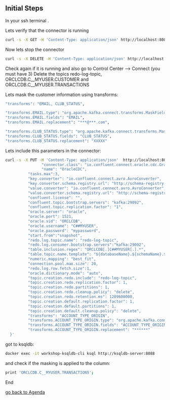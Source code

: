 ## Initial Steps

In your ssh terminal .

Lets verify that the connector is running
```bash
curl -s -X GET -H 'Content-Type: application/json' http://localhost:8083/connectors/OracleCDC/status | jq
```

Now lets stop the connector

```bash
curl -s -X DELETE -H 'Content-Type: application/json' http://localhost:8083/connectors/OracleCDC/
```

Check again if it is running and also go to Control Center --> Connect (you must have 3)
Delete the topics redo-log-topic, ORCLCDB.C__MYUSER.CUSTOMER and ORCLCDB.C__MYUSER.TRANSACTIONS

Lets mask the customer information using transforms:

```bash
"transforms": "EMAIL, CLUB_STATUS",

"transforms.EMAIL.type": "org.apache.kafka.connect.transforms.MaskField$Value",
"transforms.EMAIL.fields": "EMAIL",
"transforms.EMAIL.replacement": "***@***.com",

"transforms.CLUB_STATUS.type": "org.apache.kafka.connect.transforms.MaskField$Value",
"transforms.CLUB_STATUS.fields": "CLUB_STATUS",
"transforms.CLUB_STATUS.replacement": "XXXXX"
```

Lets include this parameters in the connector:

```bash
curl -s -X PUT -H 'Content-Type: application/json'  http://localhost:8083/connectors/OracleCDC/config -d '{      
     			"connector.class": "io.confluent.connect.oracle.cdc.OracleCdcSourceConnector",
     			"name": "OracleCDC",
          "tasks.max":3,
          "key.converter": "io.confluent.connect.avro.AvroConverter",
          "key.converter.schema.registry.url": "http://schema-registry:8081",
          "value.converter": "io.confluent.connect.avro.AvroConverter",
          "value.converter.schema.registry.url": "http://schema-registry:8081",
          "confluent.license": "",
          "confluent.topic.bootstrap.servers": "kafka:29092",
          "confluent.topic.replication.factor": "1",
          "oracle.server": "oracle",
          "oracle.port": 1521,
          "oracle.sid": "ORCLCDB",
          "oracle.username": "C##MYUSER",
          "oracle.password": "mypassword",
          "start.from":"snapshot",
          "redo.log.topic.name": "redo-log-topic",
          "redo.log.consumer.bootstrap.servers":"kafka:29092",
          "table.inclusion.regex": "ORCLCDB[.]C##MYUSER[.].*",
          "table.topic.name.template": "${databaseName}.${schemaName}.${tableName}",
          "numeric.mapping": "best_fit",
          "connection.pool.max.size": 20,
          "redo.log.row.fetch.size":1,
          "oracle.dictionary.mode": "auto",
          "topic.creation.redo.include": "redo-log-topic",
          "topic.creation.redo.replication.factor": 1,
          "topic.creation.redo.partitions": 1,
          "topic.creation.redo.cleanup.policy": "delete",
          "topic.creation.redo.retention.ms": 1209600000,
          "topic.creation.default.replication.factor": 1,
          "topic.creation.default.partitions": 1,
          "topic.creation.default.cleanup.policy": "delete",
          "transforms": "ACCOUNT_TYPE_ORIGIN",
          "transforms.ACCOUNT_TYPE_ORIGIN.type": "org.apache.kafka.connect.transforms.MaskField$Value",
          "transforms.ACCOUNT_TYPE_ORIGIN.fields": "ACCOUNT_TYPE_ORIGIN",
          "transforms.ACCOUNT_TYPE_ORIGIN.replacement": "******"
  }'
```
got to ksqldb:
```bash
docker exec -it workshop-ksqldb-cli ksql http://ksqldb-server:8088
```
and check if the masking is applied to the column:
```bash
print 'ORCLCDB.C__MYUSER.TRANSACTIONS';
```

End

[go back to Agenda](https://github.com/jr-marquez/Workshop_Confluent/blob/main/README.md#confluent-hands-on-workshop)